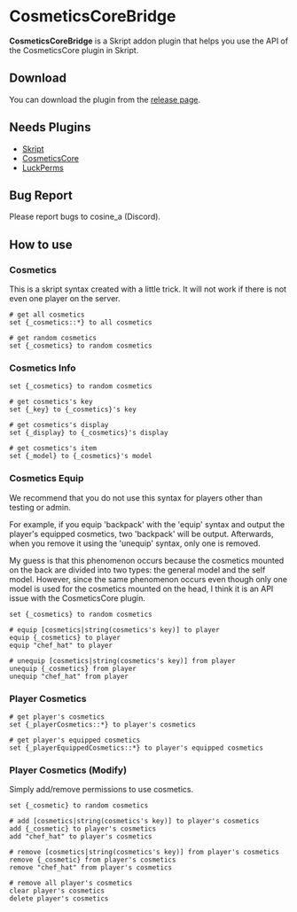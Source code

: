 # CosmeticsCoreBridge
**CosmeticsCoreBridge** is a Skript addon plugin that helps you use the API of the CosmeticsCore plugin in Skript.

## Download
You can download the plugin from the [release page](https://github.com/CosinePlugins/CosmeticsCoreBridge/releases).

## Needs Plugins
*  [Skript](https://github.com/SkriptLang/Skript/releases)
*  [CosmeticsCore](https://www.spigotmc.org/resources/cosmeticscore.105324/)
*  [LuckPerms](https://luckperms.net/download)

## Bug Report
Please report bugs to cosine_a (Discord).

## How to use

### Cosmetics
This is a skript syntax created with a little trick. It will not work if there is not even one player on the server.
```
# get all cosmetics
set {_cosmetics::*} to all cosmetics

# get random cosmetics
set {_cosmetics} to random cosmetics
```
### Cosmetics Info
```
set {_cosmetics} to random cosmetics

# get cosmetics's key
set {_key} to {_cosmetics}'s key

# get cosmetics's display
set {_display} to {_cosmetics}'s display

# get cosmetics's item
set {_model} to {_cosmetics}'s model
```
### Cosmetics Equip
We recommend that you do not use this syntax for players other than testing or admin.

For example, if you equip 'backpack' with the 'equip' syntax and output the player's equipped cosmetics, two 'backpack' will be output.
Afterwards, when you remove it using the 'unequip' syntax, only one is removed.

My guess is that this phenomenon occurs because the cosmetics mounted on the back are divided into two types: the general model and the self model.
However, since the same phenomenon occurs even though only one model is used for the cosmetics mounted on the head, I think it is an API issue with the CosmeticsCore plugin.
```
set {_cosmetics} to random cosmetics

# equip [cosmetics|string(cosmetics's key)] to player
equip {_cosmetics} to player
equip "chef_hat" to player

# unequip [cosmetics|string(cosmetics's key)] from player
unequip {_cosmetics} from player
unequip "chef_hat" from player
```
### Player Cosmetics
```
# get player's cosmetics
set {_playerCosmetics::*} to player's cosmetics

# get player's equipped cosmetics
set {_playerEquippedCosmetics::*} to player's equipped cosmetics
```
### Player Cosmetics (Modify)
Simply add/remove permissions to use cosmetics.
```
set {_cosmetic} to random cosmetics

# add [cosmetics|string(cosmetics's key)] to player's cosmetics
add {_cosmetic} to player's cosmetics
add "chef_hat" to player's cosmetics

# remove [cosmetics|string(cosmetics's key)] from player's cosmetics
remove {_cosmetic} from player's cosmetics
remove "chef_hat" from player's cosmetics

# remove all player's cosmetics
clear player's cosmetics
delete player's cosmetics
```
